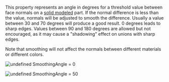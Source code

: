 This property represents an angle in degrees for a threshold value between
face normals on a
[solid modeled](/building-and-visuals/modeling/solid-modeling) part. If
the normal difference is less than the value, normals will be adjusted to
smooth the difference. Usually a value between 30 and 70 degrees will
produce a good result. 0 degrees leads to sharp edges. Values between 90
and 180 degrees are allowed but not encouraged, as it may cause a
"shadowing" effect on unions with sharp edges.

Note that smoothing will not affect the normals between different
materials or different colors.


![undefined](https://prod.docsiteassets.roblox.com/assets/blt53ff07ce0d5f1cf7/CSG-SmoothingAngle-0.png)
SmoothingAngle = 0


![undefined](https://prod.docsiteassets.roblox.com/assets/bltc1f5f51600953267/CSG-SmoothingAngle-50.png)
SmoothingAngle = 50